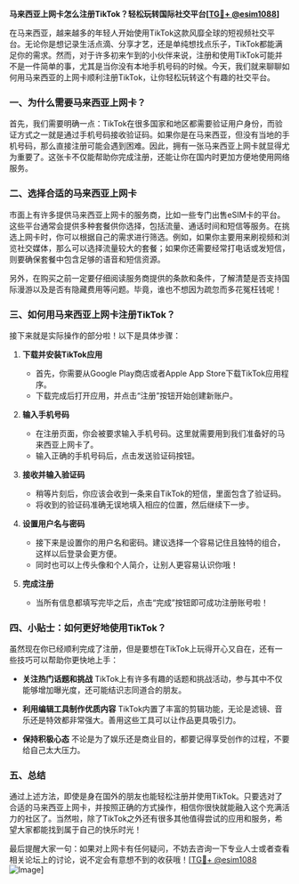 **马来西亚上网卡怎么注册TikTok？轻松玩转国际社交平台[[TG💪+ @esim1088](https://t.me/s/esim1088)]**

在马来西亚，越来越多的年轻人开始使用TikTok这款风靡全球的短视频社交平台。无论你是想记录生活点滴、分享才艺，还是单纯想找点乐子，TikTok都能满足你的需求。然而，对于许多初来乍到的小伙伴来说，注册和使用TikTok可能并不是一件简单的事，尤其是当你没有本地手机号码的时候。今天，我们就来聊聊如何用马来西亚的上网卡顺利注册TikTok，让你轻松玩转这个有趣的社交平台。

### 一、为什么需要马来西亚上网卡？

首先，我们需要明确一点：TikTok在很多国家和地区都需要验证用户身份，而验证方式之一就是通过手机号码接收验证码。如果你是在马来西亚，但没有当地的手机号码，那么直接注册可能会遇到困难。因此，拥有一张马来西亚上网卡就显得尤为重要了。这张卡不仅能帮助你完成注册，还能让你在国内时更加方便地使用网络服务。

### 二、选择合适的马来西亚上网卡

市面上有许多提供马来西亚上网卡的服务商，比如一些专门出售eSIM卡的平台。这些平台通常会提供多种套餐供你选择，包括流量、通话时间和短信等服务。在挑选上网卡时，你可以根据自己的需求进行筛选。例如，如果你主要用来刷视频和浏览社交媒体，那么可以选择流量较大的套餐；如果你还需要经常打电话或发短信，则要确保套餐中包含足够的语音和短信资源。

另外，在购买之前一定要仔细阅读服务商提供的条款和条件，了解清楚是否支持国际漫游以及是否有隐藏费用等问题。毕竟，谁也不想因为疏忽而多花冤枉钱呢！

### 三、如何用马来西亚上网卡注册TikTok？

接下来就是实际操作的部分啦！以下是具体步骤：

1. **下载并安装TikTok应用**
   - 首先，你需要从Google Play商店或者Apple App Store下载TikTok应用程序。
   - 下载完成后打开应用，并点击“注册”按钮开始创建新账户。

2. **输入手机号码**
   - 在注册页面，你会被要求输入手机号码。这里就需要用到我们准备好的马来西亚上网卡了。
   - 输入正确的手机号码后，点击发送验证码按钮。

3. **接收并输入验证码**
   - 稍等片刻后，你应该会收到一条来自TikTok的短信，里面包含了验证码。
   - 将收到的验证码准确无误地填入相应的位置，然后继续下一步。

4. **设置用户名与密码**
   - 接下来是设置你的用户名和密码。建议选择一个容易记住且独特的组合，这样以后登录会更方便。
   - 同时也可以上传头像和个人简介，让别人更容易认识你哦！

5. **完成注册**
   - 当所有信息都填写完毕之后，点击“完成”按钮即可成功注册账号啦！

### 四、小贴士：如何更好地使用TikTok？

虽然现在你已经顺利完成了注册，但是要想在TikTok上玩得开心又自在，还有一些技巧可以帮助你更快地上手：

- **关注热门话题和挑战**
  TikTok上有许多有趣的话题和挑战活动，参与其中不仅能够增加曝光度，还可能结识志同道合的朋友。
  
- **利用编辑工具制作优质内容**
  TikTok内置了丰富的剪辑功能，无论是滤镜、音乐还是特效都非常强大。善用这些工具可以让作品更具吸引力。
  
- **保持积极心态**
  不论是为了娱乐还是商业目的，都要记得享受创作的过程，不要给自己太大压力。

### 五、总结

通过上述方法，即使是身在国外的朋友也能轻松注册并使用TikTok。只要选对了合适的马来西亚上网卡，并按照正确的方式操作，相信你很快就能融入这个充满活力的社区了。当然啦，除了TikTok之外还有很多其他值得尝试的应用和服务，希望大家都能找到属于自己的快乐时光！

最后提醒大家一句：如果对上网卡有任何疑问，不妨去咨询一下专业人士或者查看相关论坛上的讨论，说不定会有意想不到的收获哦！[[TG💪+ @esim1088](https://t.me/s/esim1088) ![Image](https://i.postimg.cc/4NQfJmqS/Snipaste-2025-05-13-00-14-12.png)]